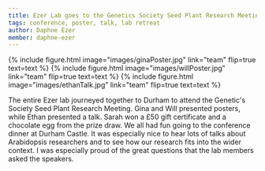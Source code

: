 ```yaml
---
title: Ezer Lab goes to the Genetics Society Seed Plant Research Meeting
tags: conference, poster, talk, lab retreat 
author: Daphne Ezer
member: daphne-ezer
---
```

{% include figure.html image="images/ginaPoster.jpg" link="team" flip=true text=text %}
{% include figure.html image="images/willPoster.jpg" link="team" flip=true text=text %}
{% include figure.html image="images/ethanTalk.jpg" link="team" flip=true text=text %}

The entire Ezer lab journeyed together to Durham to attend the Genetic's Society Seed Plant Research Meeting.  Gina and Will presented posters, while Ethan presented a talk.  Sarah won a £50 gift certificate and a chocolate egg from the prize draw.  We all had fun going to the conference dinner at Durham Castle.  It was especially nice to hear lots of talks about Arabidopsis researchers and to see how our research fits into the wider context.  I was especially proud of the great questions that the lab members asked the speakers.
